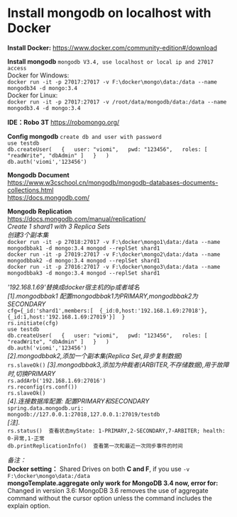 # Install mongodb on localhost with Docker
**Install Docker:** https://www.docker.com/community-edition#/download

**Install mongodb** `mongodb V3.4, use localhost or local ip and 27017 access`  
Docker for Windows:  
`docker run -it -p 27017:27017 -v F:\docker\mongo\data:/data --name mongodb34 -d mongo:3.4 `   
Docker for Linux:  
`docker run -it -p 27017:27017 -v /root/data/mongodb/data:/data --name mongodb3.4 -d mongo:3.4`


**IDE：Robo 3T** https://robomongo.org/ 

**Config mongodb** `create db and user with password`  
`use testdb`   
`db.createUser(  
   {  
     user: "viomi",  
     pwd: "123456",  
     roles: [ "readWrite", "dbAdmin" ]  
   }  
)`   
`db.auth('viomi','123456')`   

**Mongodb Document**   
https://www.w3cschool.cn/mongodb/mongodb-databases-documents-collections.html   
https://docs.mongodb.com/

**Mongodb Replication**  
https://docs.mongodb.com/manual/replication/  
_Create 1 shard1 with 3 Replica Sets_  
_创建3个副本集_  
`docker run -it -p 27018:27017 -v F:\docker\mongo1\data:/data --name mongodbbak1 -d mongo:3.4 mongod --replSet shard1`  
`docker run -it -p 27019:27017 -v F:\docker\mongo2\data:/data --name mongodbbak2 -d mongo:3.4 mongod --replSet shard1`  
`docker run -it -p 27016:27017 -v F:\docker\mongo3\data:/data --name mongodbbak3 -d mongo:3.4 mongod --replSet shard1`

_'192.168.1.69'替换成docker宿主机的ip或者域名_  
_[1].mongodbbak1 配置mongodbbak1为PRIMARY,mongodbbak2为SECONDARY_  
`cfg={_id:'shard1',members:[ 
	{_id:0,host:'192.168.1.69:27018'}, 
	{_id:1,host:'192.168.1.69:27019'}] 
}`   
`rs.initiate(cfg)`  
`use testdb`   
`db.createUser(  
   {  
     user: "viomi",  
     pwd: "123456",  
     roles: [ "readWrite", "dbAdmin" ]  
   }  
)`   
`db.auth('viomi','123456')`   
_[2].mongodbbak2,添加一个副本集(Replica Set,异步复制数据)_  
`rs.slaveOk()`
_[3].mongodbbak3,添加为仲裁者(ARBITER,不存储数据),用于故障时,切换PRIMARY_  
`rs.addArb('192.168.1.69:27016')`   
`rs.reconfig(rs.conf()) `  
`rs.slaveOk()`  
_[4].连接数据库配置: 配置PRIMARY和SECONDARY_  
`spring.data.mongodb.uri: mongodb://127.0.0.1:27018,127.0.0.1:27019/testdb`  
_[注]._  
`rs.status()  查看状态myState: 1-PRIMARY,2-SECONDARY,7-ARBITER; health: 0-异常,1-正常`  
`db.printReplicationInfo()  查看第一次和最近一次同步事件的时间`  


_备注：_  
**Docker setting：** Shared Drives on both **C and F**, if you use `-v F:\docker\mongo\data:/data`  
**mongoTemplate.aggregate only work for MongoDB 3.4 now, error for:** Changed in version 3.6: MongoDB 3.6 removes the use of aggregate command without the cursor option unless the command includes the explain option.
